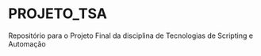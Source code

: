 # PROJETO_TSA
Repositório para o Projeto Final da disciplina de Tecnologias de Scripting e Automação  
